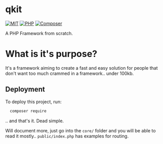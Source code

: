 # qkit
[![MIT](https://img.shields.io/badge/License-MIT-green.svg)](https://choosealicense.com/licenses/mit/) 
[![PHP](https://img.shields.io/badge/PHP-8.0+-7a86b8.svg)](https://www.php.net/)
[![Composer](https://img.shields.io/badge/Composer-2.0.0+-f98e03.svg)](https://getcomposer.org/)

A PHP Framework from scratch.

# What is it's purpose?
It's a framework aiming to create a fast and easy solution for people that don't want too much crammed in a framework..
under 100kb.

## Deployment

To deploy this project, run:
```bash
  composer require
```
.. and that's it. Dead simple.

Will document more, just go into the `core/` folder and you will be able to read it mostly.. `public/index.php` has examples for routing. 

